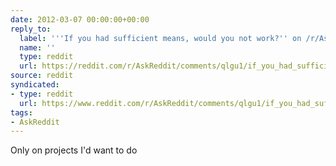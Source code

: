 ```yaml
---
date: 2012-03-07 00:00:00+00:00
reply_to:
  label: '''If you had sufficient means, would you not work?'' on /r/AskReddit'
  name: ''
  type: reddit
  url: https://reddit.com/r/AskReddit/comments/qlgu1/if_you_had_sufficient_means_would_you_not_work/
source: reddit
syndicated:
- type: reddit
  url: https://www.reddit.com/r/AskReddit/comments/qlgu1/if_you_had_sufficient_means_would_you_not_work/c3yi7cm/
tags:
- AskReddit
---
```


Only on projects I'd want to do